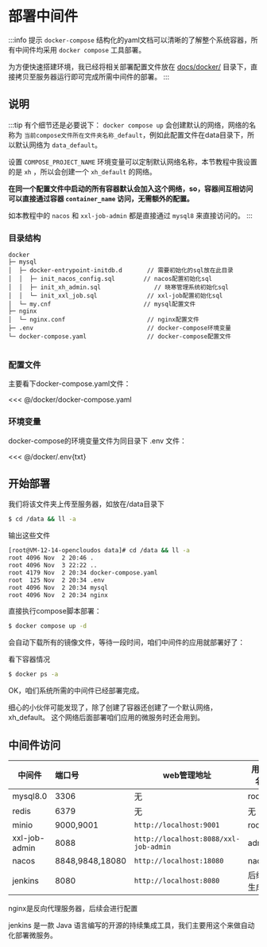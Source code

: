 <script setup>
const previewSrcList = ["/image/img.png", "/image/img_1.png"];
</script>

# 部署中间件

:::info 提示
`docker-compose` 结构化的yaml文档可以清晰的了解整个系统容器，所有中间件均采用 `docker compose` 工具部署。

为方便快速搭建环境，我已经将相关部署配置文件放在 [docs/docker/](https://gitee.com/sun-xiaohan/xh-admin-frontend/tree/main/docs/docker)
目录下，直接拷贝至服务器运行即可完成所需中间件的部署。
:::

## 说明

:::tip 有个细节还是必要说下：
`docker compose up` 会创建默认的网络，网络的名称为 `当前compose文件所在文件夹名称_default`，例如此配置文件在data目录下，所以默认网络为
`data_default`。

设置 `COMPOSE_PROJECT_NAME` 环境变量可以定制默认网络名称，本节教程中我设置的是 `xh` ，所以会创建一个 `xh_default` 的网络。

**在同一个配置文件中启动的所有容器默认会加入这个网络，so，容器间互相访问可以直接通过容器 `container_name` 访问，无需额外的配置。**

如本教程中的 `nacos` 和 `xxl-job-admin` 都是直接通过 `mysql8` 来直接访问的。
:::

### 目录结构

```
docker                                   
├─ mysql                               
│  ├─ docker-entrypoint-initdb.d       // 需要初始化的sql放在此目录
│  │  ├─ init_nacos_config.sql        // nacos配置初始化sql
│  │  ├─ init_xh_admin.sql               // 晓寒管理系统初始化sql
│  │  └─ init_xxl_job.sql              // xxl-job配置初始化sql
│  └─ my.cnf                          // mysql配置文件
├─ nginx                               
│  └─ nginx.conf                       // nginx配置文件
├─ .env                                // docker-compose环境变量
└─ docker-compose.yaml                 // docker-compose配置文件
                                                                
```

### 配置文件

主要看下docker-compose.yaml文件：

<<< @/docker/docker-compose.yaml

### 环境变量

docker-compose的环境变量文件为同目录下 .env 文件：

<<< @/docker/.env{txt}

## 开始部署

我们将该文件夹上传至服务器，如放在/data目录下

```sh
$ cd /data && ll -a 
```

输出这些文件

```sh
[root@VM-12-14-opencloudos data]# cd /data && ll -a 
root 4096 Nov  2 20:46 .
root 4096 Nov  3 22:22 ..
root 4179 Nov  2 20:34 docker-compose.yaml
root  125 Nov  2 20:34 .env
root 4096 Nov  2 20:34 mysql
root 4096 Nov  2 20:34 nginx
```

直接执行compose脚本部署：

```sh
$ docker compose up -d
```

会自动下载所有的镜像文件，等待一段时间，咱们中间件的应用就部署好了：
<el-image style="width: 100%;" :src="previewSrcList[0]" :preview-src-list="previewSrcList" fit="cover" :initial-index="
0" alt=""/>

看下容器情况

```sh
$ docker ps -a 
```

<el-image style="width: 100%;" :src="previewSrcList[1]" :preview-src-list="previewSrcList" fit="cover" :initial-index="1" alt="" />

OK，咱们系统所需的中间件已经部署完成。

细心的小伙伴可能发现了，除了创建了容器还创建了一个默认网络， xh_default。
这个网络后面部署咱们应用的微服务时还会用到。

## 中间件访问

| 中间件           | 端口号             | web管理地址                               | 用户名   | 初始密码         |
|---------------|:----------------|---------------------------------------|-------|--------------|
| mysql8.0      | 3306            | 无                                     | root  | 1qaz@WSX#EDC |
| redis         | 6379            | 无                                     | 无     | 无            |
| minio         | 9000,9001       | `http://localhost:9001`               | root  | 1qaz@WSX#EDC |
| xxl-job-admin | 8088            | `http://localhost:8088/xxl-job-admin` | admin | 123456       |
| nacos         | 8848,9848,18080 | `http://localhost:18080`              | nacos | nacos        |
| jenkins       | 8080            | `http://localhost:8080`               | 后续生成  |              |

nginx是反向代理服务器，后续会进行配置

jenkins 是一款 Java 语言编写的开源的持续集成工具，我们主要用这个来做自动化部署微服务。
